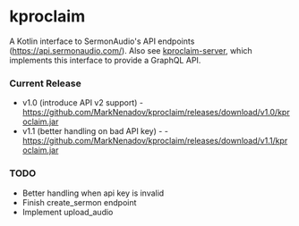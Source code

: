 # kproclaim
A Kotlin interface to SermonAudio's API endpoints (https://api.sermonaudio.com/). Also see [kproclaim-server](https://github.com/MarkNenadov/kproclaim-server), which implements this interface to provide a GraphQL API.

### Current Release ###

* v1.0 (introduce API v2 support) - https://github.com/MarkNenadov/kproclaim/releases/download/v1.0/kproclaim.jar
* v1.1 (better handling on bad API key) -  - https://github.com/MarkNenadov/kproclaim/releases/download/v1.1/kproclaim.jar

### TODO ###
* Better handling when api key is invalid
* Finish create_sermon endpoint
* Implement upload_audio
